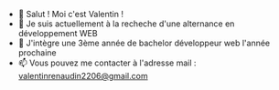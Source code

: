 - 👋 Salut ! Moi c'est Valentin ! 
- 👀 Je suis actuellement à la recheche d'une alternance en développement WEB
- 🌱 J'intègre une 3ème année de bachelor développeur web l'année prochaine
- 📫 Vous pouvez me contacter à l'adresse mail : valentinrenaudin2206@gmail.com

<!---
ValentinRndn/ValentinRndn is a ✨ special ✨ repository because its `README.md` (this file) appears on your GitHub profile.
You can click the Preview link to take a look at your changes.
--->
